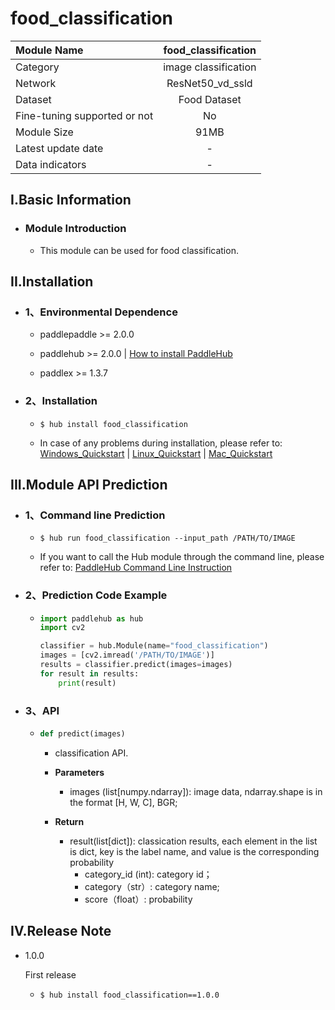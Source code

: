# food_classification

|Module Name|food_classification|
| :--- | :---: |
|Category|image classification|
|Network|ResNet50_vd_ssld|
|Dataset|Food Dataset|
|Fine-tuning supported or not|No|
|Module Size|91MB|
|Latest update date|-|
|Data indicators|-|


## I.Basic Information



- ### Module Introduction

  - This module can be used for food classification.

## II.Installation

- ### 1、Environmental Dependence  

  - paddlepaddle >= 2.0.0  

  - paddlehub >= 2.0.0  | [How to install PaddleHub](../../../../docs/docs_en/get_start/installation.rst)

  - paddlex >= 1.3.7


- ### 2、Installation

  - ```shell
    $ hub install food_classification
    ```
  - In case of any problems during installation, please refer to: [Windows_Quickstart](../../../../docs/docs_en/get_start/windows_quickstart.md) | [Linux_Quickstart](../../../../docs/docs_en/get_start/linux_quickstart.md) | [Mac_Quickstart](../../../../docs/docs_en/get_start/mac_quickstart.md)

## III.Module API Prediction

- ### 1、Command line Prediction

  - ```shell
    $ hub run food_classification --input_path /PATH/TO/IMAGE
    ```
  - If you want to call the Hub module through the command line, please refer to: [PaddleHub Command Line Instruction](../../../../docs/docs_ch/tutorial/cmd_usage.rst)

- ### 2、Prediction Code Example

  - ```python
    import paddlehub as hub
    import cv2

    classifier = hub.Module(name="food_classification")
    images = [cv2.imread('/PATH/TO/IMAGE')]
    results = classifier.predict(images=images)
    for result in results:
        print(result)
    ```

- ### 3、API

  - ```python
    def predict(images)
    ```
    - classification API.
    - **Parameters**
      - images (list\[numpy.ndarray\]): image data, ndarray.shape is in the format [H, W, C], BGR;

    - **Return**
      - result(list[dict]): classication results, each element in the list is dict, key is the label name, and value is the corresponding probability
        - category_id (int): category id；
        - category（str）: category name;
        - score（float）: probability





## IV.Release Note

* 1.0.0

  First release

  - ```shell
    $ hub install food_classification==1.0.0
    ```
